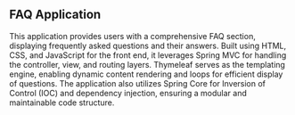 FAQ Application
----------------
This application provides users with a comprehensive FAQ section, displaying frequently asked questions and their answers. 
Built using HTML, CSS, and JavaScript for the front end, it leverages Spring MVC for handling the controller, view, and routing layers.
Thymeleaf serves as the templating engine, enabling dynamic content rendering and loops for efficient display of questions. 
The application also utilizes Spring Core for Inversion of Control (IOC) and dependency injection, ensuring a modular and maintainable code structure.
